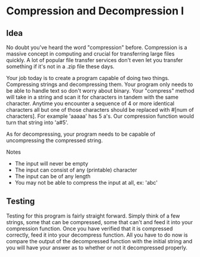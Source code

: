 Compression and Decompression I
======
Idea
------
No doubt you've heard the word "compression" before. Compression is a massive concept in computing and crucial for transferring large files quickly. A lot of popular file transfer services don't even let you transfer something if it's not in a .zip file these days.

Your job today is to create a program capable of doing two things. Compressing strings and decompressing them. Your program only needs to be able to handle text so don't worry about binary. Your "compress" method will take in a string and scan it for characters in tandem with the same character. Anytime you encounter a sequence of 4 or more identical characters all but one of those characters should be replaced with #[num of characters]. For example 'aaaaa' has 5 a's. Our compression function would turn that string into 'a#5'. 

As for decompressing, your program needs to be capable of uncompressing the compressed string.

Notes
* The input will never be empty
* The input can consist of any (printable) character
* The input can be of any length
* You may not be able to compress the input at all, ex: 'abc'

Testing
-----
Testing for this program is fairly straight forward. Simply think of a few strings, some that can be compressed, some that can't and feed it into your compression function. Once you have verified that it is compressed correctly, feed it into your decompress function. All you have to do now is compare the output of the decompressed function with the initial string and you will have your answer as to whether or not it decompressed properly.